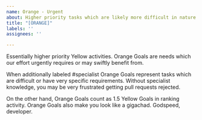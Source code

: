 ```yaml
---
name: Orange - Urgent
about: Higher priority tasks which are likely more difficult in nature
title: "[ORANGE]"
labels: ''
assignees: ''

---
```


Essentially higher priority Yellow activities. 
Orange Goals are needs which our effort urgently requires or may swiftly benefit from.

When additionally labeled #specialist Orange Goals represent tasks which are difficult or have very specific requirements. Without specialist knowledge, you may be very frustrated getting pull requests rejected. 

On the other hand, Orange Goals count as 1.5 Yellow Goals in ranking activity.
Orange Goals also make you look like a gigachad. Godspeed, developer.
